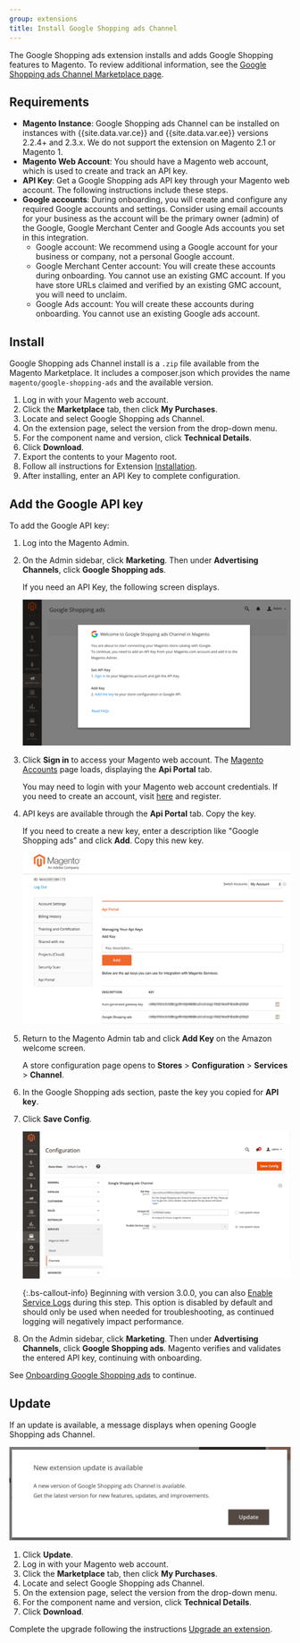 ```yaml
---
group: extensions
title: Install Google Shopping ads Channel
---
```


The Google Shopping ads extension installs and adds Google Shopping features to Magento. To review additional information, see the [Google Shopping ads Channel Marketplace page](http://marketplace.magento.com/magento-google-shopping-ads.html).

## Requirements

- **Magento Instance**: Google Shopping ads Channel can be installed on instances with {{site.data.var.ce}} and {{site.data.var.ee}} versions 2.2.4+ and 2.3.x. We do not support the extension on Magento 2.1 or Magento 1.
- **Magento Web Account**: You should have a Magento web account, which is used to create and track an API key.
- **API Key**: Get a Google Shopping ads API key through your Magento web account. The following instructions include these steps.
- **Google accounts**: During onboarding, you will create and configure any required Google accounts and settings. Consider using email accounts for your business as the account will be the primary owner (admin) of the Google, Google Merchant Center and Google Ads accounts you set in this integration.
  - Google account: We recommend using a Google account for your business or company, not a personal Google account.
  - Google Merchant Center account: You will create these accounts during onboarding. You cannot use an existing GMC account. If you have store URLs claimed and verified by an existing GMC account, you will need to unclaim.
  - Google Ads account: You will create these accounts during onboarding. You cannot use an existing Google ads account.

## Install

Google Shopping ads Channel install is a `.zip` file available from the Magento Marketplace. It includes a composer.json which provides the name `magento/google-shopping-ads` and the available version.

1. Log in with your Magento web account.
1. Click the **Marketplace** tab, then click **My Purchases**.
1. Locate and select Google Shopping ads Channel.
1. On the extension page, select the version from the drop-down menu.
1. For the component name and version, click **Technical Details**.
1. Click **Download**.
1. Export the contents to your Magento root.
1. Follow all instructions for Extension [Installation]({{site.baseurl}}/extensions/install/).
1. After installing, enter an API Key to complete configuration.

## Add the Google API key

To add the Google API key:

1. Log into the Magento Admin.

1. On the Admin sidebar, click **Marketing**. Then under **Advertising Channels**, click **Google Shopping ads**.

    If you need an API Key, the following screen displays.

    ![Onboarding API Key Verification](images/apikey.png)

1. Click **Sign in** to access your Magento web account. The [Magento Accounts](https://account.magento.com/customer/account/login) page loads, displaying the **Api Portal** tab.

    You may need to login with your Magento web account credentials. If you need to create an account, visit [here](https://account.magento.com/customer/account/login) and register.

1. API keys are available through the **Api Portal** tab. Copy the key.

    If you need to create a new key, enter a description like "Google Shopping ads" and click **Add**. Copy this new key.

    ![Copy or generate an API Key](images/config-api-portal.png)

1. Return to the Magento Admin tab and click **Add Key** on the Amazon welcome screen.

    A store configuration page opens to **Stores** > **Configuration** > **Services** > **Channel**.

1. In the Google Shopping ads section, paste the key you copied for **API key**.

1. Click **Save Config**.

    ![Add the API Key](images/config-api-key.png)

    {:.bs-callout-info}
    Beginning with version 3.0.0, you can also [Enable Service Logs](https://docs.magento.com/m2/ce/user_guide/configuration/services/channels.html) during this step. This option is disabled by default and should only be used when needed for troubleshooting, as continued logging will negatively impact performance.

1. On the Admin sidebar, click **Marketing**. Then under **Advertising Channels**, click **Google Shopping ads**. Magento verifies and validates the entered API key, continuing with onboarding.

See [Onboarding Google Shopping ads](https://docs.magento.com/m2/ce/user_guide/sales-channels/google-ads/onboarding-google.html) to continue.


## Update

If an update is available, a message displays when opening Google Shopping ads Channel.

![Update available](images/update.png)

1. Click **Update**.
1. Log in with your Magento web account.
1. Click the **Marketplace** tab, then click **My Purchases**.
1. Locate and select Google Shopping ads Channel.
1. On the extension page, select the version from the drop-down menu.
1. For the component name and version, click **Technical Details**.
1. Click **Download**.

Complete the upgrade following the instructions [Upgrade an extension]({{site.baseurl}}/extensions/install/#upgrade-an-extension).
